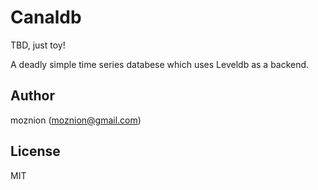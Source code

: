 Canaldb
==

TBD, just toy!

A deadly simple time series databese which uses Leveldb as a backend.

Author
--

moznion (<moznion@gmail.com>)

License
--

MIT

